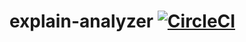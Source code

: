 # explain-analyzer [![CircleCI](https://circleci.com/gh/Preetam/explain-analyzer.svg?style=svg)](https://circleci.com/gh/Preetam/explain-analyzer)
